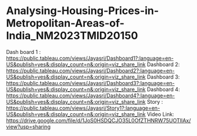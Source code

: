# Analysing-Housing-Prices-in-Metropolitan-Areas-of-India_NM2023TMID20150
Dash board 1 : https://public.tableau.com/views/Jayasri/Dashboard1?:language=en-US&publish=yes&:display_count=n&:origin=viz_share_link
Dashboard 2: https://public.tableau.com/views/Jayasri/Dashboard2?:language=en-US&publish=yes&:display_count=n&:origin=viz_share_link
Dashboard 3: https://public.tableau.com/views/Jayasri/Dashboard3?:language=en-US&publish=yes&:display_count=n&:origin=viz_share_link
Dashboard 4: https://public.tableau.com/views/Jayasri/Dashboard4?:language=en-US&publish=yes&:display_count=n&:origin=viz_share_link
Story : https://public.tableau.com/views/Jayasri/Story1?:language=en-US&publish=yes&:display_count=n&:origin=viz_share_link
Video Link:
https://drive.google.com/file/d/1JoS0HSDQCJO35L0OfZTHNRW75UOTIlAx/view?usp=sharing
